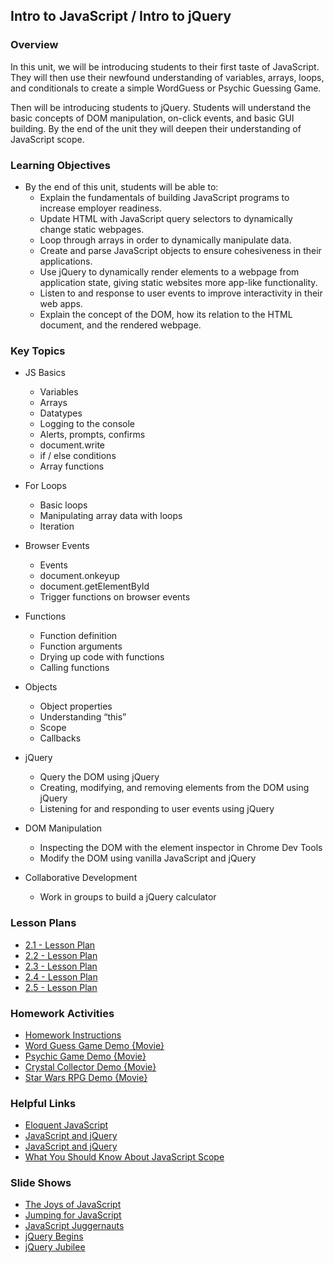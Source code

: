 ## Intro to JavaScript / Intro to jQuery

### Overview

In this unit, we will be introducing students to their first taste of JavaScript. They will then use their newfound understanding of variables, arrays, loops, and conditionals to create a simple WordGuess or Psychic Guessing Game.

Then will be introducing students to jQuery. Students will understand the basic concepts of DOM manipulation, on-click events, and basic GUI building. By the end of the unit they will deepen their understanding of JavaScript scope.

### Learning Objectives

* By the end of this unit, students will be able to:
  * Explain the fundamentals of building JavaScript programs to increase employer readiness.
  * Update HTML with JavaScript query selectors to dynamically change static webpages.
  * Loop through arrays in order to dynamically manipulate data.
  * Create and parse JavaScript objects to ensure cohesiveness in their applications.
  * Use jQuery to dynamically render elements to a webpage from application state, giving static websites more app-like functionality.
  * Listen to and response to user events to improve interactivity in their web apps.
  * Explain the concept of the DOM, how its relation to the HTML document, and the rendered webpage.

### Key Topics

* JS Basics
  * Variables
  * Arrays
  * Datatypes
  * Logging to the console
  * Alerts, prompts, confirms
  * document.write
  * if / else conditions
  * Array functions

* For Loops
  * Basic loops
  * Manipulating array data with loops
  * Iteration

* Browser Events
  * Events
  * document.onkeyup
  * document.getElementById
  * Trigger functions on browser events

* Functions
  * Function definition
  * Function arguments
  * Drying up code with functions
  * Calling functions

* Objects
  * Object properties
  * Understanding “this”
  * Scope
  * Callbacks

* jQuery
  * Query the DOM using jQuery
  * Creating, modifying, and removing elements from the DOM  using jQuery
  * Listening for and responding to user events using jQuery

* DOM Manipulation
  * Inspecting the DOM with the element inspector in Chrome Dev Tools
  * Modify the DOM using vanilla JavaScript and jQuery

* Collaborative Development
  * Work in groups to build a jQuery calculator


### Lesson Plans

* [2.1 - Lesson Plan](01-Day/01-Day-LessonPlan.md)
* [2.2 - Lesson Plan](02-Day/02-Day-LessonPlan.md)
* [2.3 - Lesson Plan](03-Day/03-Day-LessonPlan.md)
* [2.4 - Lesson Plan](04-Day/04-Day-LessonPlan.md)
* [2.5 - Lesson Plan](05-Day/05-Day-LessonPlan.md)

### Homework Activities

* [Homework Instructions](../../../01-Class-Content/03-javascript/02-Homework/Instructions)
* [Word Guess Game Demo {Movie}](https://youtu.be/W-IJcC4tYFI)
* [Psychic Game Demo {Movie}](https://youtu.be/qTc45Lox97g)
* [Crystal Collector Demo {Movie}](https://youtu.be/yNI0l2FMeCk)
* [Star Wars RPG Demo {Movie}](https://youtu.be/klN2-ITjRt8)

### Helpful Links

* [Eloquent JavaScript](http://eloquentjavascript.net/)
* [JavaScript and jQuery](http://www.amazon.com/JavaScript-JQuery-Interactive-Front-End-Development/dp/1118531647/ref=sr_1_1?s=books&ie=UTF8&qid=1460751938&sr=1-1)
* [JavaScript and jQuery](http://www.amazon.com/JavaScript-JQuery-Interactive-Front-End-Development/dp/1118531647/ref=sr_1_1?s=books&ie=UTF8&qid=1460751938&sr=1-1)
* [What You Should Know About JavaScript Scope](https://spin.atomicobject.com/2014/10/20/javascript-scope-closures/)

### Slide Shows

* [The Joys of JavaScript](https://docs.google.com/presentation/d/19ATptZp_i6Yz1ZIusX5jFHQ-s-5UIVW4nxr-Xod6C6o/edit?usp=sharing)
* [Jumping for JavaScript](https://docs.google.com/presentation/d/1DHqKz5v9CAG3d6FaBO_aGZG7w2IvwCv5dgIhbk7FG60/edit?usp=sharing)
* [JavaScript Juggernauts](https://docs.google.com/presentation/d/125gRzxzcksXeUqDrjQMEfJf31XM2PC5aDTK3sN9VtxA/edit?usp=sharing)
* [jQuery Begins](https://docs.google.com/presentation/d/1QnP2YtA5yA2UWen0TQUE9PEt6Iyl_9-ZvdxHSSxtQak/edit?usp=sharing)
* [jQuery Jubilee](https://docs.google.com/presentation/d/12BixBm9kbrRh6-LoCXYNHyTDxysQDJnoHFkxrNHs1ws/edit?usp=sharing)
